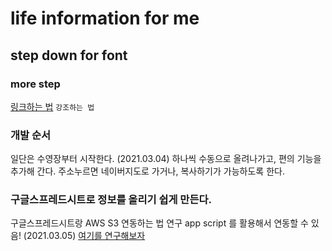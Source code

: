 # life information for me

## step down for font

### more step

[링크하는 법](https://naver.com)
`강조하는 법`

### 개발 순서

일단은 수영장부터 시작한다. (2021.03.04)
하나씩 수동으로 올려나가고, 편의 기능을 추가해 간다.
주소누르면 네이버지도로 가거나, 복사하기가 가능하도록 한다.

### 구글스프레드시트로 정보를 올리기 쉽게 만든다.

구글스프레드시트랑 AWS S3 연동하는 법 연구
app script 를 활용해서 연동할 수 있음! (2021.03.05)
[여기를 연구해보자](https://github.com/liddiard/google-sheet-s3)
